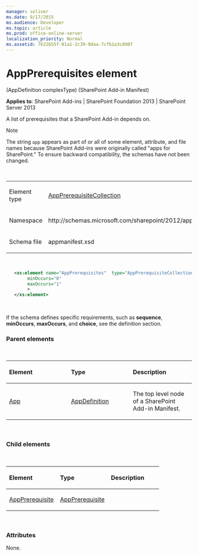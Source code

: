 ```yaml
---
manager: soliver
ms.date: 9/17/2015
ms.audience: Developer
ms.topic: article
ms.prod: office-online-server
localization_priority: Normal
ms.assetid: 7622b55f-01a1-2c39-9daa-7cfb1a3c890f
---
```


# AppPrerequisites element 

(AppDefinition complexType) (SharePoint Add-in Manifest)

**Applies to**: SharePoint Add-ins | SharePoint Foundation 2013 | SharePoint Server 2013

A list of prerequisites that a SharePoint Add-in depends on.

> [!NOTE] 
> The string `app` appears as part of or all of some element, attribute, and file names because SharePoint Add-ins were originally called "apps for SharePoint." To ensure backward compatibility, the schemas have not been changed.

<br/>

<table>
<colgroup>
<col width="50%" />
<col width="50%" />
</colgroup>
<tbody>
<tr class="odd">
<td align="left"><p><span class="label">Element type</span></p></td>
<td align="left"><p><a href="appprerequisitecollection-complextype-sharepoint-add-in-manifest.md">AppPrerequisiteCollection</a></p></td>
</tr>
<tr class="even">
<td align="left"><p><span class="label">Namespace</span></p></td>
<td align="left"><p>http://schemas.microsoft.com/sharepoint/2012/app/manifest</p></td>
</tr>
<tr class="odd">
<td align="left"><p><span class="label">Schema file</span></p></td>
<td align="left"><p>appmanifest.xsd</p></td>
</tr>
</tbody>
</table>

<br/>

```XML
   <xs:element name="AppPrerequisites"  type="AppPrerequisiteCollection"
        minOccurs="0"
        maxOccurs="1"
        >
   </xs:element>
```       

<br/>

If the schema defines specific requirements, such as **sequence**, **minOccurs**, **maxOccurs**, and **choice**, see the definition section.

### Parent elements

<br/>

<table>
<colgroup>
<col width="33%" />
<col width="33%" />
<col width="33%" />
</colgroup>
<thead>
<tr class="header">
<th align="left"><p>Element</p></th>
<th align="left"><p>Type</p></th>
<th align="left"><p>Description</p></th>
</tr>
</thead>
<tbody>
<tr class="odd">
<td align="left"><p><a href="app-element-sharepoint-add-in-manifest.md">App</a></p></td>
<td align="left"><p><a href="appdefinition-complextype-sharepoint-add-in-manifest.md">AppDefinition</a></p></td>
<td align="left"><p>The top level node of a SharePoint Add-in Manifest.</p></td>
</tr>
</tbody>
</table>

<br/>

### Child elements

<br/>

<table>
<colgroup>
<col width="33%" />
<col width="33%" />
<col width="33%" />
</colgroup>
<thead>
<tr class="header">
<th align="left"><p>Element</p></th>
<th align="left"><p>Type</p></th>
<th align="left"><p>Description</p></th>
</tr>
</thead>
<tbody>
<tr class="odd">
<td align="left"><p><a href="appprerequisite-element-appprerequisitecollection-complextypesharepoint-add-in-m.md">AppPrerequisite</a></p></td>
<td align="left"><p><a href="appprerequisite-complextype-sharepoint-add-in-manifest.md">AppPrerequisite</a></p></td>
<td align="left"><p></p></td>
</tr>
</tbody>
</table>

<br/>

### Attributes

None.









